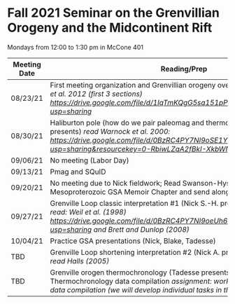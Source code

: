 # Fall 2021 Seminar on the Grenvillian Orogeny and the Midcontinent Rift

Mondays from 12:00 to 1:30 pm in McCone 401

| Meeting Date | Reading/Prep |
|--------------|--------------|
|08/23/21| First meeting organization and Grenvillian orogeny overview *discussion of Rivers et al. 2012 (first 3 sections) https://drive.google.com/file/d/1IqTmKQgG5sq151pP8F4OfH4B_f34uNhQ/view?usp=sharing* |
|08/30/21| Haliburton pole (how do we pair paleomag and thermochron data; Yiming presents) *read Warnock et al. 2000: https://drive.google.com/file/d/0BzRC4PY7NI9oSE1YRzZIend2dk0/view?usp=sharing&resourcekey=0-RbiwLZqA2fBkI-XkbWNcBg*
|09/06/21| No meeting (Labor Day) |
|09/13/21| Pmag and SQuID |
|09/20/21| No meeting due to Nick fieldwork; Read Swanson-Hysell et al. (in revision) Late Mesoproterozoic GSA Memoir Chapter and send along edits/comments | 
|09/27/21| Grenville Loop classic interpretation #1 (Nick S.-H. presents) *prior to meeting read: Weil et al. (1998) https://drive.google.com/file/d/0BzRC4PY7NI9oeUh6bVd0MzBxb0E/view?usp=sharing and Brett and Dunlop (2008)*|
|10/04/21| Practice GSA presentations (Nick, Blake, Tadesse)|
|TBD| Grenville Loop shortening interpretation #2 (Nick A. presents) *prior to meeting read Halls (2005)* |
|TBD| Grenville orogen thermochronology (Tadesse presents) *read: Tohver et al. 2006* Thermochronology data compilation *assignment: work on thermochronology data compilation (we will develop individual tasks in this regard)* ||
